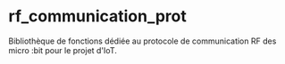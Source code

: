 # rf_communication_prot
Bibliothèque de fonctions dédiée au protocole de communication RF des micro :bit pour le projet d'IoT.

